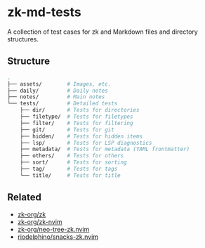 # zk-md-tests

A collection of test cases for zk and Markdown files and directory structures.


## Structure

```bash
.
├── assets/        # Images, etc.
├── daily/         # Daily notes
├── notes/         # Main notes
└── tests/         # Detailed tests
    ├── dir/       # Tests for directories
    ├── filetype/  # Tests for filetypes
    ├── filter/    # Tests for filtering
    ├── git/       # Tests for git
    ├── hidden/    # Tests for hidden items
    ├── lsp/       # Tests for LSP diagnostics
    ├── metadata/  # Tests for metadata (YAML frontmatter)
    ├── others/    # Tests for others
    ├── sort/      # Tests for sorting
    ├── tag/       # Tests for tags
    └── title/     # Tests for title
```

## Related

- [zk-org/zk](https://github.com/zk-org/zk)
- [zk-org/zk-nvim](https://github.com/zk-org/zk-nvim)
- [zk-org/neo-tree-zk.nvim](https://github.com/zk-org/neo-tree-zk.nvim)
- [riodelphino/snacks-zk.nvim](https://github.com/riodelphino/snacks-zk.nvim)

